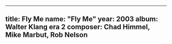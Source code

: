 
---
title: Fly Me
name: "Fly Me"
year:  2003
album: Walter Klang era 2
composer: Chad Himmel, Mike Marbut, Rob Nelson
---
